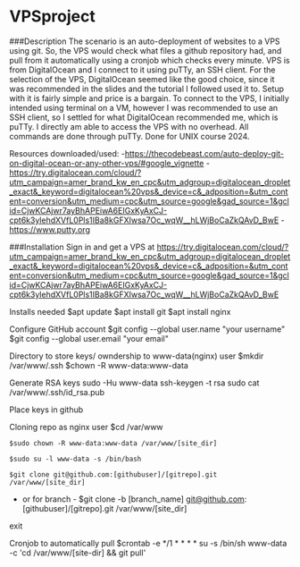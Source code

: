 # VPSproject

###Description
The scenario is an auto-deployment of websites to a VPS using git. So, the VPS would check
what files a github repository had, and pull from it automatically using a cronjob which checks every minute. 
VPS is from DigitalOcean and I connect to it using puTTy, an SSH client. For the selection of the VPS,
DigitalOcean seemed like the good choice, since it was recommended in the slides and 
the tutorial I followed used it to. Setup with it is fairly simple and price is a bargain.
To connect to the VPS, I initially intended using terminal on a VM, however I was 
recommended to use an SSH client, so I settled for what DigitalOcean recommended me,
which is puTTy. I directly am able to access the VPS with no overhead. All commands are done through puTTy. Done for UNIX course 2024.

Resources downloaded/used: 
 -https://thecodebeast.com/auto-deploy-git-on-digital-ocean-or-any-other-vps/#google_vignette
 -https://try.digitalocean.com/cloud/?utm_campaign=amer_brand_kw_en_cpc&utm_adgroup=digitalocean_droplet_exact&_keyword=digitalocean%20vps&_device=c&_adposition=&utm_content=conversion&utm_medium=cpc&utm_source=google&gad_source=1&gclid=CjwKCAjwr7ayBhAPEiwA6EIGxKyAxCJ-cpt6k3ylehdXVfL0Pls1IBa8kGFXIwsa7Oc_wqW__hLWjBoCaZkQAvD_BwE
 -https://www.putty.org
 



###Installation
Sign in and get a VPS at 
https://try.digitalocean.com/cloud/?utm_campaign=amer_brand_kw_en_cpc&utm_adgroup=digitalocean_droplet_exact&_keyword=digitalocean%20vps&_device=c&_adposition=&utm_content=conversion&utm_medium=cpc&utm_source=google&gad_source=1&gclid=CjwKCAjwr7ayBhAPEiwA6EIGxKyAxCJ-cpt6k3ylehdXVfL0Pls1IBa8kGFXIwsa7Oc_wqW__hLWjBoCaZkQAvD_BwE


Installs needed
	$apt update
	$apt install git
	$apt install nginx
	
Configure GitHub account
	$git config --global user.name "your username" 
	$git config --global user.email "your email"

Directory to store keys/ owndership to www-data(nginx) user
	$mkdir /var/www/.ssh
	$chown -R www-data:www-data

Generate RSA keys
	sudo -Hu www-data ssh-keygen -t rsa
	sudo cat /var/www/.ssh/id_rsa.pub 

Place keys in github

Cloning repo as nginx user
	$cd /var/www

	$sudo chown -R www-data:www-data /var/www/[site_dir]

	$sudo su -l www-data -s /bin/bash

	$git clone git@github.com:[githubuser]/[gitrepo].git /var/www/[site_dir]
- or for branch -
	$git clone -b [branch_name] git@github.com:[githubuser]/[gitrepo].git /var/www/[site_dir]

exit

Cronjob to automatically pull
	$crontab -e
	*/1 * * * * su -s /bin/sh www-data -c 'cd /var/www/[site-dir] && git pull'




